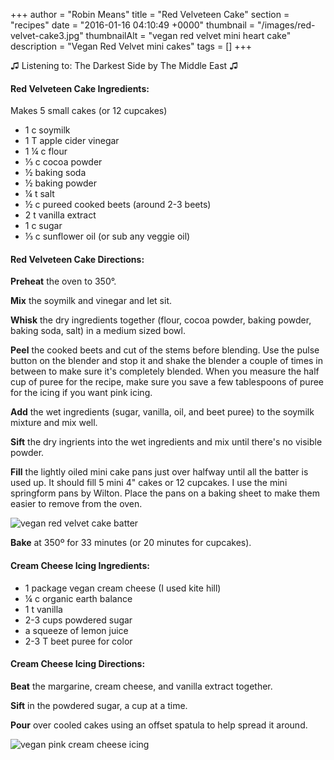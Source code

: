 +++
author = "Robin Means"
title = "Red Velveteen Cake"
section = "recipes"
date = "2016-01-16 04:10:49 +0000"
thumbnail = "/images/red-velvet-cake3.jpg"
thumbnailAlt = "vegan red velvet mini heart cake"
description = "Vegan Red Velvet mini cakes"
tags = []
+++

♫&nbsp;Listening to: The Darkest Side by The Middle East ♫

#### Red Velveteen Cake Ingredients:

Makes 5 small cakes (or 12 cupcakes)

- 1 c soymilk
- 1 T apple cider vinegar
- 1 ¼ c flour
- ⅓ c cocoa powder
- ½ baking soda
- ½ baking powder
- ¼ t salt
- ½ c pureed cooked beets (around 2-3 beets)
- 2 t vanilla extract
- 1 c sugar
- ⅓ c sunflower oil (or sub any veggie oil)



#### Red Velveteen Cake Directions:

**Preheat** the oven to 350°.

**Mix** the soymilk and vinegar and let sit.

**Whisk** the dry ingredients together (flour, cocoa powder, baking powder, baking soda, salt) in a medium sized bowl.

**Peel** the cooked beets and cut of the stems before blending. Use the pulse button on the blender and stop it and shake the blender a couple of times in between to make sure it's completely blended. When you measure the half cup of puree for the recipe, make sure you save a few tablespoons of puree for the icing if you want pink icing.

**Add** the wet ingredients (sugar, vanilla, oil, and beet puree) to the soymilk mixture and mix well.

**Sift** the dry ingrients into the wet ingredients and mix until there's no visible powder.

**Fill** the lightly oiled mini cake pans just over halfway until all the batter is used up. It should fill 5 mini 4" cakes or 12 cupcakes. I use the mini springform pans by Wilton. Place the pans on a baking sheet to make them easier to remove from the oven.

![vegan red velvet cake batter](/images/red-velvet-cake2.jpg)

**Bake** at 350º for 33 minutes (or 20 minutes for cupcakes).

#### Cream Cheese Icing Ingredients:

- 1 package vegan cream cheese (I used kite hill)
- ¼ c organic earth balance
- 1 t vanilla
- 2-3 cups powdered sugar
- a squeeze of lemon juice
- 2-3 T beet puree for color



#### Cream Cheese Icing Directions:

**Beat** the margarine, cream cheese, and vanilla extract together.

**Sift** in the powdered sugar, a cup at a time.

**Pour** over cooled cakes using an offset spatula to help spread it around.

![vegan pink cream cheese icing](/images/red-velvet-cake5.jpg)

